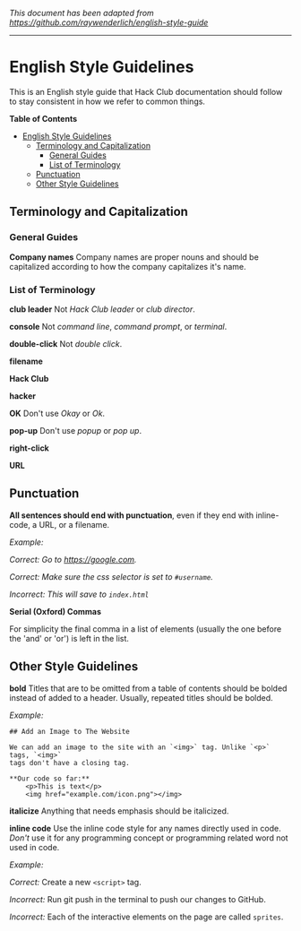 _This document has been adapted from
https://github.com/raywenderlich/english-style-guide_

-------------------------------------------------------------------------------

# English Style Guidelines

This is an English style guide that Hack Club documentation should follow to
stay consistent in how we refer to common things.

**Table of Contents**

- [English Style Guidelines](#english-style-guidelines)
  - [Terminology and Capitalization](#terminology-and-capitalization)
    - [General Guides](#general-guides)
    - [List of Terminology](#list-of-terminology)
  - [Punctuation](#punctuation)
  - [Other Style Guidelines](#other-style-guidelines)

## Terminology and Capitalization

### General Guides

**Company names** Company names are proper nouns and should be capitalized
according to how the company capitalizes it's name.

### List of Terminology

**club leader** Not _Hack Club leader_ or _club director_.

**console** Not _command line_, _command prompt_, or _terminal_.

**double-click** Not _double click_.

**filename**

**Hack Club**

**hacker**

**OK** Don't use _Okay_ or _Ok_.

**pop-up** Don't use _popup_ or _pop up_.

**right-click**

**URL**

## Punctuation

**All sentences should end with punctuation**, even if they end with
inline-code, a URL, or a filename.

_Example:_

_Correct: Go to https://google.com._

_Correct: Make sure the css selector is set to `#username`._

_Incorrect: This will save to `index.html`_

**Serial (Oxford) Commas**

For simplicity the final comma in a list of elements (usually the one before the
'and' or 'or') is left in the list.

## Other Style Guidelines

**bold** Titles that are to be omitted from a table of contents should be bolded
instead of added to a header. Usually, repeated titles should be bolded.

_Example:_

```
## Add an Image to The Website

We can add an image to the site with an `<img>` tag. Unlike `<p>` tags, `<img>`
tags don't have a closing tag.

**Our code so far:**
    <p>This is text</p>
    <img href="example.com/icon.png"></img>
```

**italicize** Anything that needs emphasis should be italicized.

**inline code**
Use the inline code style for any names directly used in code. _Don't_ use it
for any programming concept or programming related word not used in code.

_Example:_

_Correct:_ Create a new `<script>` tag.

_Incorrect:_ Run git push in the terminal to push our changes to GitHub.

_Incorrect:_ Each of the interactive elements on the page are called `sprites`.

